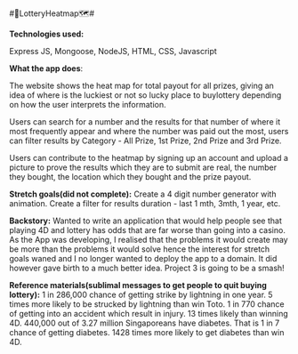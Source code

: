 
#🎰LotteryHeatmap🗺️#



**Technologies used:**

Express JS, Mongoose, NodeJS, HTML, CSS, Javascript

**What the app does**:

The website shows the heat map for total payout for all prizes, giving an idea of where is the luckiest or 
not so lucky place to buylottery depending on how the user interprets the information.

Users can search for a number and the results for that number of where it most frequently appear and where the number was paid out the most,
users can filter results by Category - All Prize, 1st Prize, 2nd Prize and 3rd Prize.

Users can contribute to the heatmap by signing up an account and upload a picture to prove the results which they are to submit are real, the number 
they bought, the location which they bought and the prize payout.


**Stretch goals(did not complete):**
Create a 4 digit number generator with animation.
Create a filter for results duration - last 1 mth, 3mth, 1 year, etc.

**Backstory:**
Wanted to write an application that would help people see that playing 4D and lottery has odds that are far worse than going into a casino. As the App was developing, I realised that the problems it would create may be more than the problems it would solve hence the interest for stretch goals waned and I
no longer wanted to deploy the app to a domain. It did however gave birth to a much better idea. Project 3 is going to be a smash!



**Reference materials(sublimal messages to get people to quit buying lottery):**
1 in 286,000 chance of getting strike by lightning in one year. 5 times more likely to be strucked by lightning than win Toto.
1 in 770 chance of getting into an accident which result in injury. 13 times likely than winning 4D.
440,000 out of 3.27 million Singaporeans have diabetes. That is 1 in 7 chance of getting diabetes. 1428 times more likely to get diabetes than win 4D.
